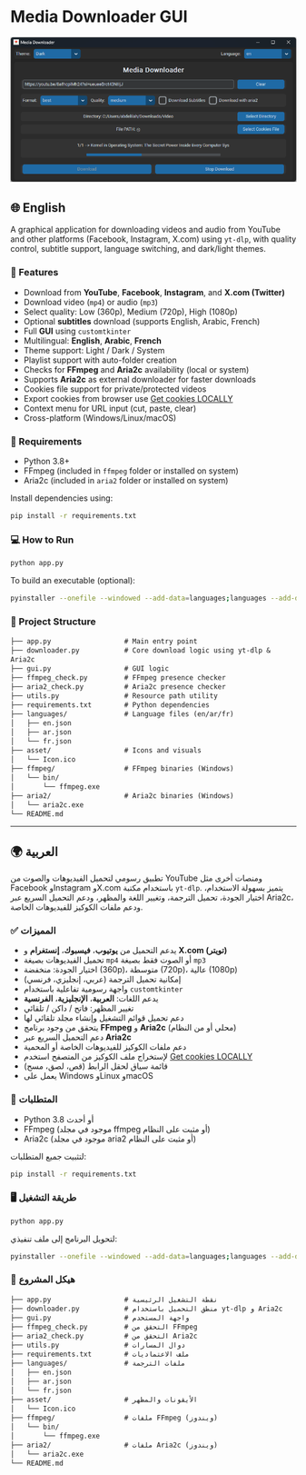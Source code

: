 # Media Downloader GUI

![Alt text](https://raw.githubusercontent.com/hmidani-abdelilah/Media_Downloader/refs/heads/main/141522.png "Media Downloader GUI")

## 🌐 English

A graphical application for downloading videos and audio from YouTube and other platforms (Facebook, Instagram, X.com) using `yt-dlp`, with quality control, subtitle support, language switching, and dark/light themes.

### 🚀 Features

- Download from **YouTube**, **Facebook**, **Instagram**, and **X.com (Twitter)**
- Download video (`mp4`) or audio (`mp3`)
- Select quality: Low (360p), Medium (720p), High (1080p)
- Optional **subtitles** download (supports English, Arabic, French)
- Full **GUI** using `customtkinter`
- Multilingual: **English**, **Arabic**, **French**
- Theme support: Light / Dark / System
- Playlist support with auto-folder creation
- Checks for **FFmpeg** and **Aria2c** availability (local or system)
- Supports **Aria2c** as external downloader for faster downloads
- Cookies file support for private/protected videos
- Export cookies from browser use [Get cookies LOCALLY](https://chromewebstore.google.com/detail/cclelndahbckbenkjhflpdbgdldlbecc?utm_source=item-share-cb)
- Context menu for URL input (cut, paste, clear)
- Cross-platform (Windows/Linux/macOS)

### 🧰 Requirements

- Python 3.8+
- FFmpeg (included in `ffmpeg` folder or installed on system)
- Aria2c (included in `aria2` folder or installed on system)

Install dependencies using:

```bash
pip install -r requirements.txt
```

### 💻 How to Run

```bash
python app.py
```

To build an executable (optional):

```bash
pyinstaller --onefile --windowed --add-data=languages;languages --add-data=asset/Icon.ico;asset --add-data=aria2;aria2 --add-data=ffmpeg;ffmpeg --icon=asset/Icon.ico app.py -n MediaDownloader.exe
```

### 📁 Project Structure

```
├── app.py                  # Main entry point
├── downloader.py           # Core download logic using yt-dlp & Aria2c
├── gui.py                  # GUI logic
├── ffmpeg_check.py         # FFmpeg presence checker
├── aria2_check.py          # Aria2c presence checker
├── utils.py                # Resource path utility
├── requirements.txt        # Python dependencies
├── languages/              # Language files (en/ar/fr)
│   ├── en.json
│   ├── ar.json
│   └── fr.json
├── asset/                  # Icons and visuals
│   └── Icon.ico
├── ffmpeg/                 # FFmpeg binaries (Windows)
│   └── bin/
│       └── ffmpeg.exe
├── aria2/                  # Aria2c binaries (Windows)
│   └── aria2c.exe
└── README.md
```

---

## 🌍 العربية

تطبيق رسومي لتحميل الفيديوهات والصوت من YouTube ومنصات أخرى مثل Facebook وInstagram وX.com باستخدام مكتبة `yt-dlp`. يتميز بسهولة الاستخدام، اختيار الجودة، تحميل الترجمة، وتغيير اللغة والمظهر، ودعم التحميل السريع عبر Aria2c، ودعم ملفات الكوكيز للفيديوهات الخاصة.

### ✅ المميزات

- يدعم التحميل من **يوتيوب**، **فيسبوك**، **إنستغرام** و **X.com (تويتر)**
- تحميل الفيديوهات بصيغة `mp4` أو الصوت فقط بصيغة `mp3`
- اختيار الجودة: منخفضة (360p)، متوسطة (720p)، عالية (1080p)
- إمكانية تحميل الترجمة (عربي، إنجليزي، فرنسي)
- واجهة رسومية تفاعلية باستخدام `customtkinter`
- يدعم اللغات: **العربية**، **الإنجليزية**، **الفرنسية**
- تغيير المظهر: فاتح / داكن / تلقائي
- دعم تحميل قوائم التشغيل وإنشاء مجلد تلقائي لها
- يتحقق من وجود برنامج **FFmpeg** و **Aria2c** (محلي أو من النظام)
- دعم التحميل السريع عبر **Aria2c**
- دعم ملفات الكوكيز للفيديوهات الخاصة أو المحمية
- لإستخراج ملف الكوكيز من المتصفح استخدم [Get cookies LOCALLY](https://chromewebstore.google.com/detail/cclelndahbckbenkjhflpdbgdldlbecc?utm_source=item-share-cb)
- قائمة سياق لحقل الرابط (قص، لصق، مسح)
- يعمل على Windows وLinux وmacOS

### 🧰 المتطلبات

- Python 3.8 أو أحدث
- FFmpeg (موجود في مجلد ffmpeg أو مثبت على النظام)
- Aria2c (موجود في مجلد aria2 أو مثبت على النظام)

لتثبيت جميع المتطلبات:

```bash
pip install -r requirements.txt
```

### 🖥️ طريقة التشغيل

```bash
python app.py
```

لتحويل البرنامج إلى ملف تنفيذي:

```bash
pyinstaller --onefile --windowed --add-data=languages;languages --add-data=asset/Icon.ico;asset --add-data=aria2;aria2 --add-data=ffmpeg;ffmpeg --icon=asset/Icon.ico app.py -n MediaDownloader.exe
```

### 📁 هيكل المشروع

```
├── app.py                  # نقطة التشغيل الرئيسية
├── downloader.py           # منطق التحميل باستخدام yt-dlp و Aria2c
├── gui.py                  # واجهة المستخدم
├── ffmpeg_check.py         # التحقق من FFmpeg
├── aria2_check.py          # التحقق من Aria2c
├── utils.py                # دوال المسارات
├── requirements.txt        # ملف الاعتماديات
├── languages/              # ملفات الترجمة
│   ├── en.json
│   ├── ar.json
│   └── fr.json
├── asset/                  # الأيقونات والمظهر
│   └── Icon.ico
├── ffmpeg/                 # ملفات FFmpeg (ويندوز)
│   └── bin/
│       └── ffmpeg.exe
├── aria2/                  # ملفات Aria2c (ويندوز)
│   └── aria2c.exe
└── README.md
```

